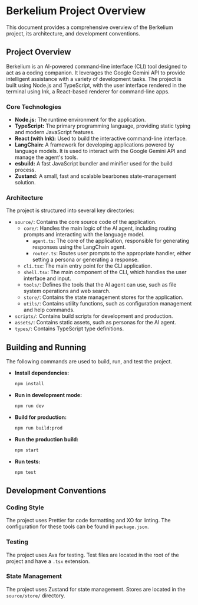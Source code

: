 # Berkelium Project Overview

This document provides a comprehensive overview of the Berkelium project, its architecture, and development conventions.

## Project Overview

Berkelium is an AI-powered command-line interface (CLI) tool designed to act as a coding companion. It leverages the Google Gemini API to provide intelligent assistance with a variety of development tasks. The project is built using Node.js and TypeScript, with the user interface rendered in the terminal using Ink, a React-based renderer for command-line apps.

### Core Technologies

- **Node.js:** The runtime environment for the application.
- **TypeScript:** The primary programming language, providing static typing and modern JavaScript features.
- **React (with Ink):** Used to build the interactive command-line interface.
- **LangChain:** A framework for developing applications powered by language models. It is used to interact with the Google Gemini API and manage the agent's tools.
- **esbuild:** A fast JavaScript bundler and minifier used for the build process.
- **Zustand:** A small, fast and scalable bearbones state-management solution.

### Architecture

The project is structured into several key directories:

- `source/`: Contains the core source code of the application.
  - `core/`: Handles the main logic of the AI agent, including routing prompts and interacting with the language model.
    - `agent.ts`: The core of the application, responsible for generating responses using the LangChain agent.
    - `router.ts`: Routes user prompts to the appropriate handler, either setting a persona or generating a response.
  - `cli.tsx`: The main entry point for the CLI application.
  - `shell.tsx`: The main component of the CLI, which handles the user interface and input.
  - `tools/`: Defines the tools that the AI agent can use, such as file system operations and web search.
  - `store/`: Contains the state management stores for the application.
  - `utils/`: Contains utility functions, such as configuration management and help commands.
- `scripts/`: Contains build scripts for development and production.
- `assets/`: Contains static assets, such as personas for the AI agent.
- `types/`: Contains TypeScript type definitions.

## Building and Running

The following commands are used to build, run, and test the project.

- **Install dependencies:**

  ```bash
  npm install
  ```

- **Run in development mode:**

  ```bash
  npm run dev
  ```

- **Build for production:**

  ```bash
  npm run build:prod
  ```

- **Run the production build:**

  ```bash
  npm start
  ```

- **Run tests:**
  ```bash
  npm test
  ```

## Development Conventions

### Coding Style

The project uses Prettier for code formatting and XO for linting. The configuration for these tools can be found in `package.json`.

### Testing

The project uses Ava for testing. Test files are located in the root of the project and have a `.tsx` extension.

### State Management

The project uses Zustand for state management. Stores are located in the `source/store/` directory.
